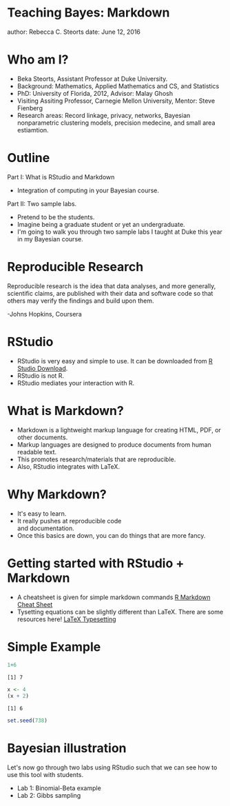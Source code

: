 Teaching Bayes: Markdown
================================================
author: Rebecca C. Steorts
date: June 12, 2016


Who am I? 
============================================
- Beka Steorts, Assistant Professor at Duke University.
- Background: Mathematics, Applied Mathematics and CS, and Statistics
- PhD: University of Florida, 2012, Advisor: Malay Ghosh
- Visiting Assiting Professor, Carnegie Mellon University, Mentor: Steve Fienberg
- Research areas: Record linkage, privacy, networks, Bayesian nonparametric clustering models, precision medecine, and small area estiamtion. 


Outline
============================================
Part I: What is RStudio and Markdown
- Integration of computing in your Bayesian course. 

Part II: Two sample labs. 
- Pretend to be the students. 
- Imagine being a graduate student or yet an undergraduate. 
- I'm going to walk you through two sample labs I taught at Duke
this year in my Bayesian course. 


Reproducible Research
============================================

Reproducible research is the idea that data analyses, and more generally, scientific claims, are published with their data and software code so that others may verify the findings and build upon them.

-Johns Hopkins, Coursera


 RStudio
============================================
- RStudio is very easy and simple to use. It can be downloaded from [R Studio Download](https://www.rstudio.com). 
- RStudio is not R.
- RStudio mediates your interaction with R. 

What is Markdown?
============================================

- Markdown is a lightweight markup language for creating HTML, PDF, or other documents.
- Markup languages are designed to produce documents from human readable text.
- This promotes research/materials that are reproducible.
- Also, RStudio integrates with LaTeX. 

Why Markdown?
============================================

- It's easy to learn.
- It really pushes at reproducible code  
 and documentation.
- Once this basics are down, you can do things that are more fancy. 


Getting started with RStudio + Markdown
============================================

- A cheatsheet is given for simple markdown commands [R Markdown Cheat Sheet](https://www.rstudio.com/wp-content/uploads/2015/02/rmarkdown-cheatsheet.pdf)
- Tysetting equations can be slightly different than LaTeX. There are some resources here! [LaTeX Typesetting](http://www.statpower.net/Content/310/R%20Stuff/SampleMarkdown.html)

Simple Example
============================================

```r
1+6
```

```
[1] 7
```

```r
x <- 4
(x + 2)
```

```
[1] 6
```

```r
set.seed(738)
```

Bayesian illustration
============================================
Let's now go through two labs using RStudio
such that we can see how to use this tool with students.

- Lab 1: Binomial-Beta example
- Lab 2: Gibbs sampling



